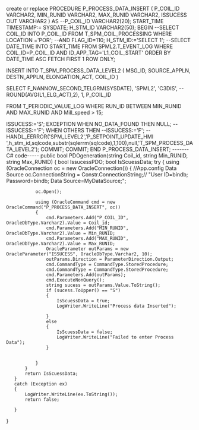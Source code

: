 create or replace PROCEDURE P_PROCESS_DATA_INSERT 
(
P_COIL_ID VARCHAR2,
MIN_RUNID VARCHAR2,
MAX_RUNID VARCHAR2,
ISSUCESS OUT VARCHAR2
) AS 
--P_COIL_ID VARCHAR2(20);
START_TIME TIMESTAMP:= SYSDATE;
H_STM_ID VARCHAR2(50);
BEGIN
--SELECT COIL_ID INTO P_COIL_ID FROM T_SPM_COIL_PROCESSING WHERE LOCATION ='POR'; --AND FLAG_ID=110;
H_STM_ID:='SELECT 1';
--SELECT DATE_TIME INTO START_TIME FROM SPML2.T_EVENT_LOG WHERE COIL_ID=P_COIL_ID AND ID_APP_TAG='L1_COIL_START' ORDER BY DATE_TIME ASC FETCH FIRST 1 ROW ONLY;

INSERT INTO T_SPM_PROCESS_DATA_LEVEL2
(
MSG_ID,
SOURCE_APPLN,
DESTN_APPLN,
ELONGATION_ACT,
COIL_ID
)

SELECT 
F_NANNOW_SECOND_TELGRM(SYSDATE),
'SPML2',
'C3DIS',
--ROUND(AVG(L1_ELG_ACT),2),
1,
P_COIL_ID

FROM T_PERIODIC_VALUE_LOG
    WHERE RUN_ID BETWEEN MIN_RUNID AND MAX_RUNID
      AND Mill_speed > 15;


ISSUCESS:='S';
EXCEPTION
     WHEN NO_DATA_FOUND THEN
       NULL;
    --   ISSUCESS:='F';
     WHEN OTHERS THEN
     --ISSUCESS:='F';
       -- HANDL_EERROR('SPM_LEVEL2','P_SETPOINT_UPDATE_HMI ',h_stm_id,sqlcode,substr(sqlerrm(sqlcode),1,100),null,'T_SPM_PROCESS_DATA_LEVEL2');
     COMMIT;
     COMMIT;
END P_PROCESS_DATA_INSERT;
-------C# code-----
   public bool PDOgeneration(string Coil_id, string Min_RUNID, string Max_RUNID)
   {
       bool IssucessPDO;
       bool IsScuessData;
       try
       {
           using (OracleConnection oc = new OracleConnection())
           {
               //App.config Data Source
               oc.ConnectionString = Constr.ConnectionString;// "User ID=bindb; Password=bindb; Data Source=MyDataSource;";

               oc.Open();

               using (OracleCommand cmd = new OracleCommand("P_PROCESS_DATA_INSERT", oc))
               {
                   cmd.Parameters.Add("P_COIL_ID", OracleDbType.Varchar2).Value = Coil_id;
                   cmd.Parameters.Add("MIN_RUNID", OracleDbType.Varchar2).Value = Min_RUNID;
                   cmd.Parameters.Add("MAX_RUNID", OracleDbType.Varchar2).Value = Max_RUNID;
                   OracleParameter outParams = new OracleParameter("ISSUCESS", OracleDbType.Varchar2, 10);
                   outParams.Direction = ParameterDirection.Output;
                   cmd.CommandType = CommandType.StoredProcedure;
                   cmd.CommandType = CommandType.StoredProcedure;
                   cmd.Parameters.Add(outParams);
                   cmd.ExecuteNonQuery();
                   string sucess = outParams.Value.ToString();
                   if (sucess.ToUpper() == "S")
                   {
                       IsScuessData = true;
                       LogWriter.WriteLine("Process data Inserted");

                   }
                   else
                   {
                       IsScuessData = false;
                       LogWriter.WriteLine("Failed to enter Process Data");
                   }


               }
           }
           return IsScuessData;
       }
       catch (Exception ex)
       {
           LogWriter.WriteLine(ex.ToString());
           return false;

       }
   }
      
